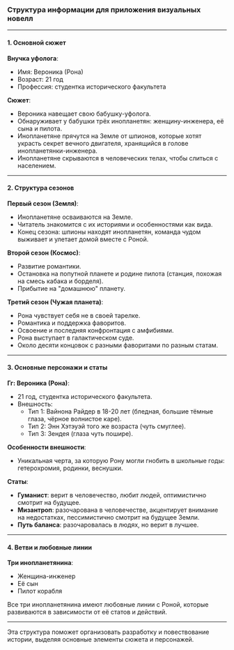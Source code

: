 ### Структура информации для приложения визуальных новелл

---

#### 1. Основной сюжет

**Внучка уфолога**:
- Имя: Вероника (Рона)
- Возраст: 21 год
- Профессия: студентка исторического факультета

**Сюжет**:
- Вероника навещает свою бабушку-уфолога.
- Обнаруживает у бабушки трёх инопланетян: женщину-инженера, её сына и пилота.
- Инопланетяне прячутся на Земле от шпионов, которые хотят украсть секрет вечного двигателя, хранящийся в голове инопланетянки-инженера.
- Инопланетяне скрываются в человеческих телах, чтобы слиться с населением.

---

#### 2. Структура сезонов

**Первый сезон (Земля)**:
- Инопланетяне осваиваются на Земле.
- Читатель знакомится с их историями и особенностями как вида.
- Конец сезона: шпионы находят инопланетян, команда чудом выживает и улетает домой вместе с Роной.

**Второй сезон (Космос)**:
- Развитие романтики.
- Остановка на попутной планете и родине пилота (станция, похожая на смесь кабака и борделя).
- Прибытие на "домашнюю" планету.

**Третий сезон (Чужая планета)**:
- Рона чувствует себя не в своей тарелке.
- Романтика и поддержка фаворитов.
- Освоение и последняя конфронтация с амфибиями.
- Рона выступает в галактическом суде.
- Около десяти концовок с разными фаворитами по разным статам.

---

#### 3. Основные персонажи и статы

**Гг: Вероника (Рона)**:
- 21 год, студентка исторического факультета.
- Внешность:
  - Тип 1: Вайнона Райдер в 18-20 лет (бледная, большие тёмные глаза, чёрное волнистое каре).
  - Тип 2: Энн Хэтэуэй того же возраста (чуть смуглее).
  - Тип 3: Зендея (глаза чуть пошире).

**Особенности внешности**:
- Уникальная черта, за которую Рону могли гнобить в школьные годы: гетерохромия, родинки, веснушки.

**Статы**:
- **Гуманист**: верит в человечество, любит людей, оптимистично смотрит на будущее.
- **Мизантроп**: разочарована в человечестве, акцентирует внимание на недостатках, пессимистично смотрит на будущее Земли.
- **Путь баланса**: разочаровалась в людях, но верит в лучшее.

---

#### 4. Ветви и любовные линии

**Три инопланетянина**:
- Женщина-инженер
- Её сын
- Пилот корабля

Все три инопланетянина имеют любовные линии с Роной, которые развиваются в зависимости от её статов и действий.

---

Эта структура поможет организовать разработку и повествование истории, выделяя основные элементы сюжета и персонажей.

